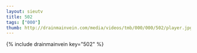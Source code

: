 ```yaml
--- 
layout: sieutv
title: 502
tags: ["000"]
thumb: http://drainmainvein.com/media/videos/tmb/000/000/502/player.jpg
---
```

{% include drainmainvein key="502" %} 

